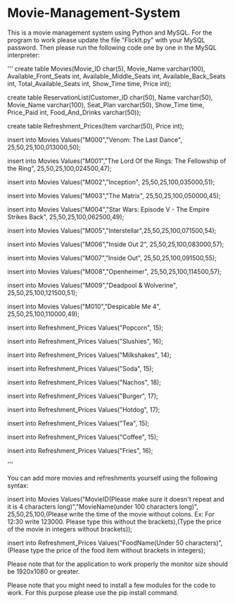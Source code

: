 # Movie-Management-System
This is a movie management system using Python and MySQL. For the program to work please update the file "FlickIt.py" with your MySQL password. Then please run the following code one by one in the MySQL interpreter:

'''
create table Movies(Movie_ID char(5), Movie_Name varchar(100), Available_Front_Seats int, Available_Middle_Seats int, Available_Back_Seats int, Total_Available_Seats int, Show_Time time, Price int);

create table ReservationList(Customer_ID char(50), Name varchar(50), Movie_Name varchar(100), Seat_Plan varchar(50), Show_Time time, Price_Paid int, Food_And_Drinks varchar(50));

create table Refreshment_Prices(Item varchar(50), Price int);

insert into Movies Values("M000","Venom: The Last Dance", 25,50,25,100,013000,50);

insert into Movies Values("M001","The Lord Of the Rings: The Fellowship of the Ring", 25,50,25,100,024500,47);

insert into Movies Values("M002","Inception", 25,50,25,100,035000,51);

insert into Movies Values("M003","The Matrix", 25,50,25,100,050000,45);

insert into Movies Values("M004","Star Wars: Episode V - The Empire Strikes Back", 25,50,25,100,062500,49);

insert into Movies Values("M005","Interstellar",25,50,25,100,071500,54);

insert into Movies Values("M006","Inside Out 2", 25,50,25,100,083000,57);

insert into Movies Values("M007","Inside Out", 25,50,25,100,091500,55);

insert into Movies Values("M008","Openheimer", 25,50,25,100,114500,57);

insert into Movies Values("M009","Deadpool & Wolverine", 25,50,25,100,121500,51);

insert into Movies Values("M010","Despicable Me 4", 25,50,25,100,110000,49);

insert into Refreshment_Prices Values("Popcorn", 15);

insert into Refreshment_Prices Values("Slushies", 16);

insert into Refreshment_Prices Values("Milkshakes", 14);

insert into Refreshment_Prices Values("Soda", 15);

insert into Refreshment_Prices Values("Nachos", 18);

insert into Refreshment_Prices Values("Burger", 17);

insert into Refreshment_Prices Values("Hotdog", 17);

insert into Refreshment_Prices Values("Tea", 15);

insert into Refreshment_Prices Values("Coffee", 15);

insert into Refreshment_Prices Values("Fries", 16);

'''

You can add more movies and refreshments yourself using the following syntax:

insert into Movies Values("MovieID(Please make sure it doesn't repeat and it is 4 characters long)","MovieName(under 100 characters long)", 25,50,25,100,(Please write the time of the movie without colons. Ex: For 12:30 write 123000. Please type this without the brackets),(Type the price of the movie in integers without brackets));

insert into Refreshment_Prices Values("FoodName(Under 50 characters)", (Please type the price of the food item without brackets in integers);


Please note that for the application to work properly the monitor size should be 1920x1080 or greater.

Please note that you might need to install a few modules for the code to work. For this purpose please use the pip install command.
